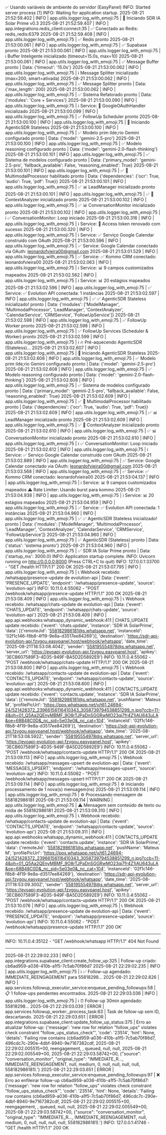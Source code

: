 ✅ Usando variáveis de ambiente do servidor (EasyPanel)
INFO:     Started server process [1]
INFO:     Waiting for application startup.
2025-08-21 21:52:59.402 | INFO     | app.utils.logger:log_with_emoji:75 | 🚀 Iniciando SDR IA Solar Prime v0.3
2025-08-21 21:52:59.407 | INFO     | app.integrations.redis_client:connect:35 | ✅ Conectado ao Redis: redis_redis:6379
2025-08-21 21:52:59.408 | INFO     | app.utils.logger:log_with_emoji:75 | ✅ Redis pronto
2025-08-21 21:53:00.061 | INFO     | app.utils.logger:log_with_emoji:75 | ✅ Supabase pronto
2025-08-21 21:53:00.061 | INFO     | app.utils.logger:log_with_emoji:75 | ℹ️ Buffer Inteligente inicializado (timeout=15.0s, max=10)
2025-08-21 21:53:00.061 | INFO     | app.utils.logger:log_with_emoji:75 | ✅ Message Buffer pronto | Data: {'timeout': '15.0s'}
2025-08-21 21:53:00.062 | INFO     | app.utils.logger:log_with_emoji:75 | ℹ️ Message Splitter inicializado (max=200, smart=ativada)
2025-08-21 21:53:00.062 | INFO     | app.utils.logger:log_with_emoji:75 | ✅ Message Splitter pronto | Data: {'max_length': 200}
2025-08-21 21:53:00.062 | INFO     | app.utils.logger:log_with_emoji:75 | ✅ Sistema Refatorado pronto | Data: {'modules': 'Core + Services'}
2025-08-21 21:53:00.090 | INFO     | app.utils.logger:log_with_emoji:75 | ℹ️ Service: 🔐 GoogleOAuthHandler inicializado
2025-08-21 21:53:00.099 | INFO     | app.utils.logger:log_with_emoji:75 | ✅ FollowUp Scheduler pronto
2025-08-21 21:53:00.100 | INFO     | app.utils.logger:log_with_emoji:75 | 🚀 Iniciando AgenticSDR Stateless
2025-08-21 21:53:00.100 | INFO     | app.utils.logger:log_with_emoji:75 | ✅ Modelo prim ilde;rio Gemini configurado pronto | Data: {'model': 'gemini-2.5-pro'}
2025-08-21 21:53:00.100 | INFO     | app.utils.logger:log_with_emoji:75 | ✅ Modelo reasoning configurado pronto | Data: {'model': 'gemini-2.0-flash-thinking'}
2025-08-21 21:53:00.101 | INFO     | app.utils.logger:log_with_emoji:75 | ✅ Sistema de modelos configurado pronto | Data: {'primary_model': 'gemini-2.5-pro', 'fallback_available': False, 'reasoning_enabled': True}
2025-08-21 21:53:00.101 | INFO     | app.utils.logger:log_with_emoji:75 | ✅ 🎨 MultimodalProcessor habilitado pronto | Data: {'dependencies': {'ocr': True, 'audio': True, 'pdf': True}}
2025-08-21 21:53:00.101 | INFO     | app.utils.logger:log_with_emoji:75 | ✅ 📊 LeadManager inicializado pronto
2025-08-21 21:53:00.101 | INFO     | app.utils.logger:log_with_emoji:75 | ✅ 🧠 ContextAnalyzer inicializado pronto
2025-08-21 21:53:00.102 | INFO     | app.utils.logger:log_with_emoji:75 | ✅ 📊 ConversationMonitor inicializado pronto
2025-08-21 21:53:00.102 | INFO     | app.utils.logger:log_with_emoji:75 | ℹ️ ✅ ConversationMonitor: Loop iniciado
2025-08-21 21:53:00.316 | INFO     | app.utils.logger:log_with_emoji:75 | ℹ️ Service: 🔄 Access token renovado com sucesso
2025-08-21 21:53:00.320 | INFO     | app.utils.logger:log_with_emoji:75 | ℹ️ Service: ✅ Serviço Google Calendar construído com OAuth
2025-08-21 21:53:00.596 | INFO     | app.utils.logger:log_with_emoji:75 | ✅ Service: Google Calendar conectado via OAuth: leonardofvieira00@gmail.com
2025-08-21 21:53:01.529 | INFO     | app.utils.logger:log_with_emoji:75 | ✅ Service: ✅ Kommo CRM conectado: leonardofvieira00
2025-08-21 21:53:02.063 | INFO     | app.utils.logger:log_with_emoji:75 | ℹ️ Service: 📊 9 campos customizados mapeados
2025-08-21 21:53:02.562 | INFO     | app.utils.logger:log_with_emoji:75 | ℹ️ Service: 📊 20 estágios mapeados
2025-08-21 21:53:02.596 | INFO     | app.utils.logger:log_with_emoji:75 | ✅ Service: ✅ Evolution API conectada: 1 instâncias
2025-08-21 21:53:02.597 | INFO     | app.utils.logger:log_with_emoji:75 | ✅ ✅ AgenticSDR Stateless inicializado! pronto | Data: {'modules': ['ModelManager', 'MultimodalProcessor', 'LeadManager', 'ContextAnalyzer', 'CalendarService', 'CRMService', 'FollowUpService']}
2025-08-21 21:53:02.598 | INFO     | app.utils.logger:log_with_emoji:75 | ✅ FollowUp Worker pronto
2025-08-21 21:53:02.598 | INFO     | app.utils.logger:log_with_emoji:75 | ✅ FollowUp Services (Scheduler & Worker) pronto
2025-08-21 21:53:02.599 | INFO     | app.utils.logger:log_with_emoji:75 | ℹ️ 🔥 Pré-aquecendo AgenticSDR (Stateless)...
2025-08-21 21:53:02.607 | INFO     | app.utils.logger:log_with_emoji:75 | 🚀 Iniciando AgenticSDR Stateless
2025-08-21 21:53:02.608 | INFO     | app.utils.logger:log_with_emoji:75 | ✅ Modelo prim ilde;rio Gemini configurado pronto | Data: {'model': 'gemini-2.5-pro'}
2025-08-21 21:53:02.608 | INFO     | app.utils.logger:log_with_emoji:75 | ✅ Modelo reasoning configurado pronto | Data: {'model': 'gemini-2.0-flash-thinking'}
2025-08-21 21:53:02.608 | INFO     | app.utils.logger:log_with_emoji:75 | ✅ Sistema de modelos configurado pronto | Data: {'primary_model': 'gemini-2.5-pro', 'fallback_available': False, 'reasoning_enabled': True}
2025-08-21 21:53:02.609 | INFO     | app.utils.logger:log_with_emoji:75 | ✅ 🎨 MultimodalProcessor habilitado pronto | Data: {'dependencies': {'ocr': True, 'audio': True, 'pdf': True}}
2025-08-21 21:53:02.609 | INFO     | app.utils.logger:log_with_emoji:75 | ✅ 📊 LeadManager inicializado pronto
2025-08-21 21:53:02.609 | INFO     | app.utils.logger:log_with_emoji:75 | ✅ 🧠 ContextAnalyzer inicializado pronto
2025-08-21 21:53:02.610 | INFO     | app.utils.logger:log_with_emoji:75 | ✅ 📊 ConversationMonitor inicializado pronto
2025-08-21 21:53:02.610 | INFO     | app.utils.logger:log_with_emoji:75 | ℹ️ ✅ ConversationMonitor: Loop iniciado
2025-08-21 21:53:02.612 | INFO     | app.utils.logger:log_with_emoji:75 | ℹ️ Service: ✅ Serviço Google Calendar construído com OAuth
2025-08-21 21:53:02.889 | INFO     | app.utils.logger:log_with_emoji:75 | ✅ Service: Google Calendar conectado via OAuth: leonardofvieira00@gmail.com
2025-08-21 21:53:03.568 | INFO     | app.utils.logger:log_with_emoji:75 | ✅ Service: ✅ Kommo CRM conectado: leonardofvieira00
2025-08-21 21:53:04.137 | INFO     | app.utils.logger:log_with_emoji:75 | ℹ️ Service: 📊 9 campos customizados mapeados
⚠️ Rate Limiter: Usando burst para kommo
2025-08-21 21:53:04.938 | INFO     | app.utils.logger:log_with_emoji:75 | ℹ️ Service: 📊 20 estágios mapeados
2025-08-21 21:53:04.959 | INFO     | app.utils.logger:log_with_emoji:75 | ✅ Service: ✅ Evolution API conectada: 1 instâncias
2025-08-21 21:53:04.960 | INFO     | app.utils.logger:log_with_emoji:75 | ✅ ✅ AgenticSDR Stateless inicializado! pronto | Data: {'modules': ['ModelManager', 'MultimodalProcessor', 'LeadManager', 'ContextAnalyzer', 'CalendarService', 'CRMService', 'FollowUpService']}
2025-08-21 21:53:04.960 | INFO     | app.utils.logger:log_with_emoji:75 | ✅ AgenticSDR (Stateless) pronto | Data: {'status': 'sistema pronto'}
2025-08-21 21:53:04.960 | INFO     | app.utils.logger:log_with_emoji:75 | ✅ SDR IA Solar Prime pronto | Data: {'startup_ms': 3000.0}
INFO:     Application startup complete.
INFO:     Uvicorn running on http://0.0.0.0:8000 (Press CTRL+C to quit)
INFO:     127.0.0.1:33700 - "GET /health HTTP/1.1" 200 OK
2025-08-21 21:53:07.795 | INFO     | app.utils.logger:log_with_emoji:75 | 📞 Webhook recebido: /whatsapp/presence-update de evolution-api | Data: {'event': 'PRESENCE_UPDATE', 'endpoint': '/whatsapp/presence-update', 'source': 'evolution-api'}
INFO:     10.11.0.4:55062 - "POST /webhook/whatsapp/presence-update HTTP/1.1" 200 OK
2025-08-21 21:53:08.409 | INFO     | app.utils.logger:log_with_emoji:75 | 📞 Webhook recebido: /whatsapp/chats-update de evolution-api | Data: {'event': 'CHATS_UPDATE', 'endpoint': '/whatsapp/chats-update', 'source': 'evolution-api'}
2025-08-21 21:53:08.409 | INFO     | app.api.webhooks:whatsapp_dynamic_webhook:411 | CHATS_UPDATE update recebido: {'event': 'chats.update', 'instance': 'SDR IA SolarPrime', 'data': [{'remoteJid': '558182986181@s.whatsapp.net', 'instanceId': '02f1c146-f8b8-4f19-9e8a-d3517ee84269'}], 'destination': 'https://sdr-api-evolution-api.fzvgou.easypanel.host/webhook/whatsapp', 'date_time': '2025-08-21T18:53:08.404Z', 'sender': '558195554978@s.whatsapp.net', 'server_url': 'https://evoapi-evolution-api.fzvgou.easypanel.host', 'apikey': '3ECB607589F3-4D35-949F-BA5D2D5892E9'}
INFO:     10.11.0.4:55062 - "POST /webhook/whatsapp/chats-update HTTP/1.1" 200 OK
2025-08-21 21:53:08.600 | INFO     | app.utils.logger:log_with_emoji:75 | 📞 Webhook recebido: /whatsapp/contacts-update de evolution-api | Data: {'event': 'CONTACTS_UPDATE', 'endpoint': '/whatsapp/contacts-update', 'source': 'evolution-api'}
2025-08-21 21:53:08.600 | INFO     | app.api.webhooks:whatsapp_dynamic_webhook:411 | CONTACTS_UPDATE update recebido: {'event': 'contacts.update', 'instance': 'SDR IA SolarPrime', 'data': [{'remoteJid': '558182986181@s.whatsapp.net', 'pushName': 'Mateus M', 'profilePicUrl': 'https://pps.whatsapp.net/v/t61.24694-24/521428372_23966156116410343_3058739794538851299_n.jpg?ccb=11-4&oh=01_Q5Aa2QEnyMBMF_9O8rTJPaDnSGGRwMO23qi7fr4Z1iAU643uLA&oe=68B48C0D&_nc_sid=5e03e0&_nc_cat=104', 'instanceId': '02f1c146-f8b8-4f19-9e8a-d3517ee84269'}], 'destination': 'https://sdr-api-evolution-api.fzvgou.easypanel.host/webhook/whatsapp', 'date_time': '2025-08-21T18:53:08.592Z', 'sender': '558195554978@s.whatsapp.net', 'server_url': 'https://evoapi-evolution-api.fzvgou.easypanel.host', 'apikey': '3ECB607589F3-4D35-949F-BA5D2D5892E9'}
INFO:     10.11.0.4:55062 - "POST /webhook/whatsapp/contacts-update HTTP/1.1" 200 OK
2025-08-21 21:53:09.113 | INFO     | app.utils.logger:log_with_emoji:75 | 📞 Webhook recebido: /whatsapp/messages-upsert de evolution-api | Data: {'event': 'MESSAGES_UPSERT', 'endpoint': '/whatsapp/messages-upsert', 'source': 'evolution-api'}
INFO:     10.11.0.4:55062 - "POST /webhook/whatsapp/messages-upsert HTTP/1.1" 200 OK
2025-08-21 21:53:09.114 | INFO     | app.utils.logger:log_with_emoji:75 | ⚙️ Iniciando processamento de 1 nova(s) mensagem(ns)
2025-08-21 21:53:09.114 | INFO     | app.utils.logger:log_with_emoji:75 | ⚙️ Processando mensagem de 558182986181
2025-08-21 21:53:09.114 | WARNING  | app.utils.logger:log_with_emoji:75 | ⚠️ Mensagem sem conteúdo de texto ou mídia de 558182986181
2025-08-21 21:53:09.310 | INFO     | app.utils.logger:log_with_emoji:75 | 📞 Webhook recebido: /whatsapp/contacts-update de evolution-api | Data: {'event': 'CONTACTS_UPDATE', 'endpoint': '/whatsapp/contacts-update', 'source': 'evolution-api'}
2025-08-21 21:53:09.311 | INFO     | app.api.webhooks:whatsapp_dynamic_webhook:411 | CONTACTS_UPDATE update recebido: {'event': 'contacts.update', 'instance': 'SDR IA SolarPrime', 'data': {'remoteJid': '558182986181@s.whatsapp.net', 'pushName': 'Mateus M', 'profilePicUrl': 'https://pps.whatsapp.net/v/t61.24694-24/521428372_23966156116410343_3058739794538851299_n.jpg?ccb=11-4&oh=01_Q5Aa2QEnyMBMF_9O8rTJPaDnSGGRwMO23qi7fr4Z1iAU643uLA&oe=68B48C0D&_nc_sid=5e03e0&_nc_cat=104', 'instanceId': '02f1c146-f8b8-4f19-9e8a-d3517ee84269'}, 'destination': 'https://sdr-api-evolution-api.fzvgou.easypanel.host/webhook/whatsapp', 'date_time': '2025-08-21T18:53:09.300Z', 'sender': '558195554978@s.whatsapp.net', 'server_url': 'https://evoapi-evolution-api.fzvgou.easypanel.host', 'apikey': '3ECB607589F3-4D35-949F-BA5D2D5892E9'}
INFO:     10.11.0.4:55062 - "POST /webhook/whatsapp/contacts-update HTTP/1.1" 200 OK
2025-08-21 21:53:10.076 | INFO     | app.utils.logger:log_with_emoji:75 | 📞 Webhook recebido: /whatsapp/presence-update de evolution-api | Data: {'event': 'PRESENCE_UPDATE', 'endpoint': '/whatsapp/presence-update', 'source': 'evolution-api'}
INFO:     10.11.0.4:55062 - "POST /webhook/whatsapp/presence-update HTTP/1.1" 200 OK'


---

INFO:     10.11.0.4:35122 - "GET /webhook/whatsapp HTTP/1.1" 404 Not Found

---



2025-08-21 22:29:02.233 | INFO     | app.integrations.supabase_client:create_follow_up:325 | Follow-up criado: cb6ad959-a036-410b-a1f5-7c5ab70f86d7
2025-08-21 22:29:02.235 | INFO     | app.utils.logger:log_with_emoji:75 | ℹ️ ✅ Follow-up agendado: IMMEDIATE_REENGAGEMENT para 55818298...
2025-08-21 22:29:02.826 | INFO     | app.services.followup_executor_service:enqueue_pending_followups:58 | 📋 1 follow-ups pendentes encontrados.
2025-08-21 22:29:03.036 | INFO     | app.utils.logger:log_with_emoji:75 | ℹ️ ⏰ Follow-up 30min agendado: 55818298...
2025-08-21 22:29:03.039 | ERROR    | app.services.followup_worker:_process_task:63 | Task de follow-up sem ID, descartando.
2025-08-21 22:29:03.651 | ERROR    | app.integrations.supabase_client:update_follow_up_status:375 | Erro ao atualizar follow-up: {'message': 'new row for relation "follow_ups" violates check constraint "follow_ups_status_check"', 'code': '23514', 'hint': None, 'details': 'Failing row contains (cb6ad959-a036-410b-a1f5-7c5ab70f86d7, 496cdc7c-290e-4dbf-8940-9e7167382cdf, 2025-08-21 22:29:02.005515+00, reengagement, , queued, null, null, 2025-08-21 22:29:02.005549+00, 2025-08-21 22:29:03.58742+00, {"source": "conversation_monitor", "original_type": "IMMEDIATE_R..., IMMEDIATE_REENGAGEMENT, null, medium, 0, null, null, null, null, 558182986181).'}
2025-08-21 22:29:03.651 | ERROR    | app.services.followup_executor_service:enqueue_pending_followups:97 | ❌ Erro ao enfileirar follow-up cb6ad959-a036-410b-a1f5-7c5ab70f86d7: {'message': 'new row for relation "follow_ups" violates check constraint "follow_ups_status_check"', 'code': '23514', 'hint': None, 'details': 'Failing row contains (cb6ad959-a036-410b-a1f5-7c5ab70f86d7, 496cdc7c-290e-4dbf-8940-9e7167382cdf, 2025-08-21 22:29:02.005515+00, reengagement, , queued, null, null, 2025-08-21 22:29:02.005549+00, 2025-08-21 22:29:03.58742+00, {"source": "conversation_monitor", "original_type": "IMMEDIATE_R..., IMMEDIATE_REENGAGEMENT, null, medium, 0, null, null, null, null, 558182986181).'}
INFO:     127.0.0.1:41746 - "GET /health HTTP/1.1" 200 OK
